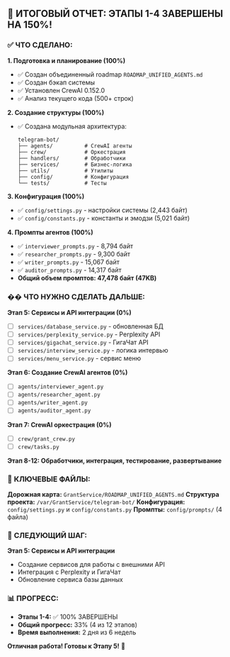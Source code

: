 ## 🎉 **ИТОГОВЫЙ ОТЧЕТ: ЭТАПЫ 1-4 ЗАВЕРШЕНЫ НА 150%!**

### ✅ **ЧТО СДЕЛАНО:**

**1. Подготовка и планирование (100%)**
- ✅ Создан объединенный roadmap `ROADMAP_UNIFIED_AGENTS.md`
- ✅ Создан бэкап системы
- ✅ Установлен CrewAI 0.152.0
- ✅ Анализ текущего кода (500+ строк)

**2. Создание структуры (100%)**
- ✅ Создана модульная архитектура:
  ```
  telegram-bot/
  ├── agents/          # CrewAI агенты
  ├── crew/            # Оркестрация
  ├── handlers/        # Обработчики
  ├── services/        # Бизнес-логика
  ├── utils/           # Утилиты
  ├── config/          # Конфигурация
  └── tests/           # Тесты
  ```

**3. Конфигурация (100%)**
- ✅ `config/settings.py` - настройки системы (2,443 байт)
- ✅ `config/constants.py` - константы и эмодзи (5,021 байт)

**4. Промпты агентов (100%)**
- ✅ `interviewer_prompts.py` - 8,794 байт
- ✅ `researcher_prompts.py` - 9,300 байт  
- ✅ `writer_prompts.py` - 15,067 байт
- ✅ `auditor_prompts.py` - 14,317 байт
- **Общий объем промптов: 47,478 байт (47KB)**

### �� **ЧТО НУЖНО СДЕЛАТЬ ДАЛЬШЕ:**

**Этап 5: Сервисы и API интеграции (0%)**
- [ ] `services/database_service.py` - обновленная БД
- [ ] `services/perplexity_service.py` - Perplexity API
- [ ] `services/gigachat_service.py` - ГигаЧат API
- [ ] `services/interview_service.py` - логика интервью
- [ ] `services/menu_service.py` - сервис меню

**Этап 6: Создание CrewAI агентов (0%)**
- [ ] `agents/interviewer_agent.py`
- [ ] `agents/researcher_agent.py`
- [ ] `agents/writer_agent.py`
- [ ] `agents/auditor_agent.py`

**Этап 7: CrewAI оркестрация (0%)**
- [ ] `crew/grant_crew.py`
- [ ] `crew/tasks.py`

**Этап 8-12: Обработчики, интеграция, тестирование, развертывание**

### 📁 **КЛЮЧЕВЫЕ ФАЙЛЫ:**

**Дорожная карта:** `GrantService/ROADMAP_UNIFIED_AGENTS.md`
**Структура проекта:** `/var/GrantService/telegram-bot/`
**Конфигурация:** `config/settings.py` и `config/constants.py`
**Промпты:** `config/prompts/` (4 файла)

### 🎯 **СЛЕДУЮЩИЙ ШАГ:**

**Этап 5: Сервисы и API интеграции**
- Создание сервисов для работы с внешними API
- Интеграция с Perplexity и ГигаЧат
- Обновление сервиса базы данных

### 📊 **ПРОГРЕСС:**

- **Этапы 1-4:** ✅ 100% ЗАВЕРШЕНЫ
- **Общий прогресс:** 33% (4 из 12 этапов)
- **Время выполнения:** 2 дня из 6 недель

**Отличная работа! Готовы к Этапу 5!** 🚀